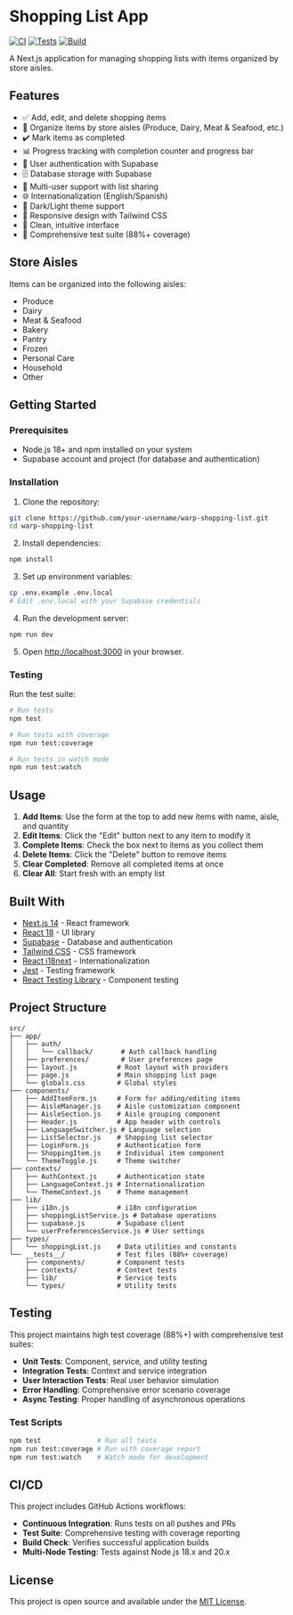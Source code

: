 # Shopping List App

[![CI](https://github.com/your-username/warp-shopping-list/actions/workflows/ci.yml/badge.svg)](https://github.com/your-username/warp-shopping-list/actions/workflows/ci.yml)
[![Tests](https://github.com/your-username/warp-shopping-list/actions/workflows/test.yml/badge.svg)](https://github.com/your-username/warp-shopping-list/actions/workflows/test.yml)
[![Build](https://github.com/your-username/warp-shopping-list/actions/workflows/build.yml/badge.svg)](https://github.com/your-username/warp-shopping-list/actions/workflows/build.yml)

A Next.js application for managing shopping lists with items organized by store aisles.

## Features

- ✅ Add, edit, and delete shopping items
- 🏪 Organize items by store aisles (Produce, Dairy, Meat & Seafood, etc.)
- ✔️ Mark items as completed
- 📊 Progress tracking with completion counter and progress bar
- 🔐 User authentication with Supabase
- 🗄️ Database storage with Supabase
- 👥 Multi-user support with list sharing
- 🌐 Internationalization (English/Spanish)
- 🎨 Dark/Light theme support
- 📱 Responsive design with Tailwind CSS
- 🎨 Clean, intuitive interface
- 🧪 Comprehensive test suite (88%+ coverage)

## Store Aisles

Items can be organized into the following aisles:
- Produce
- Dairy
- Meat & Seafood
- Bakery
- Pantry
- Frozen
- Personal Care
- Household
- Other

## Getting Started

### Prerequisites

- Node.js 18+ and npm installed on your system
- Supabase account and project (for database and authentication)

### Installation

1. Clone the repository:
```bash
git clone https://github.com/your-username/warp-shopping-list.git
cd warp-shopping-list
```

2. Install dependencies:
```bash
npm install
```

3. Set up environment variables:
```bash
cp .env.example .env.local
# Edit .env.local with your Supabase credentials
```

4. Run the development server:
```bash
npm run dev
```

5. Open [http://localhost:3000](http://localhost:3000) in your browser.

### Testing

Run the test suite:
```bash
# Run tests
npm test

# Run tests with coverage
npm run test:coverage

# Run tests in watch mode
npm run test:watch
```

## Usage

1. **Add Items**: Use the form at the top to add new items with name, aisle, and quantity
2. **Edit Items**: Click the "Edit" button next to any item to modify it
3. **Complete Items**: Check the box next to items as you collect them
4. **Delete Items**: Click the "Delete" button to remove items
5. **Clear Completed**: Remove all completed items at once
6. **Clear All**: Start fresh with an empty list

## Built With

- [Next.js 14](https://nextjs.org/) - React framework
- [React 18](https://reactjs.org/) - UI library
- [Supabase](https://supabase.com/) - Database and authentication
- [Tailwind CSS](https://tailwindcss.com/) - CSS framework
- [React i18next](https://react.i18next.com/) - Internationalization
- [Jest](https://jestjs.io/) - Testing framework
- [React Testing Library](https://testing-library.com/react) - Component testing

## Project Structure

```
src/
├── app/
│   ├── auth/
│   │   └── callback/       # Auth callback handling
│   ├── preferences/        # User preferences page
│   ├── layout.js          # Root layout with providers
│   ├── page.js            # Main shopping list page
│   └── globals.css        # Global styles
├── components/
│   ├── AddItemForm.js     # Form for adding/editing items
│   ├── AisleManager.js    # Aisle customization component
│   ├── AisleSection.js    # Aisle grouping component
│   ├── Header.js          # App header with controls
│   ├── LanguageSwitcher.js # Language selection
│   ├── ListSelector.js    # Shopping list selector
│   ├── LoginForm.js       # Authentication form
│   ├── ShoppingItem.js    # Individual item component
│   └── ThemeToggle.js     # Theme switcher
├── contexts/
│   ├── AuthContext.js     # Authentication state
│   ├── LanguageContext.js # Internationalization
│   └── ThemeContext.js    # Theme management
├── lib/
│   ├── i18n.js            # i18n configuration
│   ├── shoppingListService.js # Database operations
│   ├── supabase.js        # Supabase client
│   └── userPreferencesService.js # User settings
├── types/
│   └── shoppingList.js    # Data utilities and constants
└── __tests__/             # Test files (88%+ coverage)
    ├── components/        # Component tests
    ├── contexts/          # Context tests
    ├── lib/               # Service tests
    └── types/             # Utility tests
```

## Testing

This project maintains high test coverage (88%+) with comprehensive test suites:

- **Unit Tests**: Component, service, and utility testing
- **Integration Tests**: Context and service integration
- **User Interaction Tests**: Real user behavior simulation
- **Error Handling**: Comprehensive error scenario coverage
- **Async Testing**: Proper handling of asynchronous operations

### Test Scripts

```bash
npm test              # Run all tests
npm run test:coverage # Run with coverage report
npm run test:watch    # Watch mode for development
```

## CI/CD

This project includes GitHub Actions workflows:

- **Continuous Integration**: Runs tests on all pushes and PRs
- **Test Suite**: Comprehensive testing with coverage reporting
- **Build Check**: Verifies successful application builds
- **Multi-Node Testing**: Tests against Node.js 18.x and 20.x

## License

This project is open source and available under the [MIT License](LICENSE).